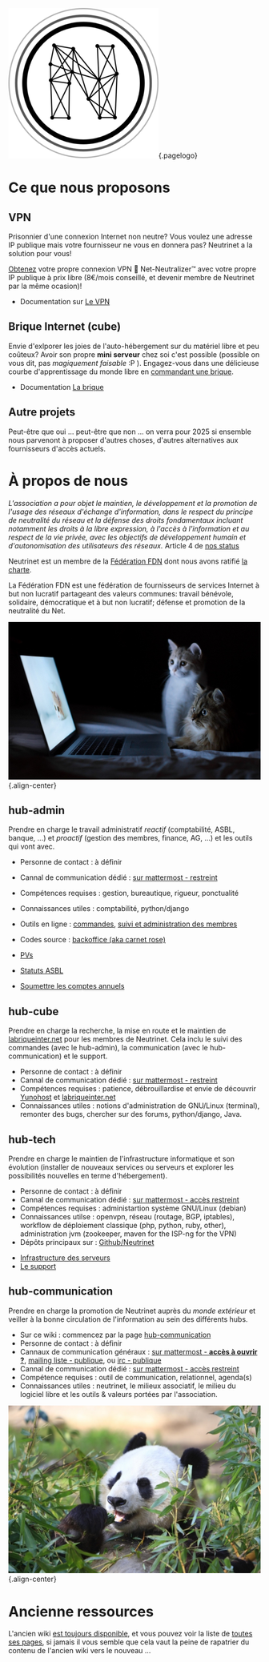 <!-- TITLE: Neutrinet asbl -->
<!-- SUBTITLE: Fournisseur belge d'accès Internet associatif, par et pour ses utilisateurs·ices -->

![Logo](/uploads/logo.png "Logo"){.pagelogo}

# Ce que nous proposons
## VPN

Prisonnier d'une connexion Internet non neutre?
Vous voulez une adresse IP publique mais votre fournisseur ne vous en donnera pas?
Neutrinet a la solution pour vous!

[Obtenez](https://beta-wiki.neutrinet.be/documentation/vpn/commander) votre propre connexion VPN :closed_lock_with_key: Net-Neutralizer™ avec votre propre IP publique à prix libre (8€/mois conseillé, et devenir membre de Neutrinet par la même ocasion)!

- Documentation sur [Le VPN](documentation/vpn)

## Brique Internet (cube)
Envie d'exlporer les joies de l'auto-hébergement sur du matériel libre et peu coûteux?
Avoir son propre **mini serveur** chez soi c'est possible (possible on vous dit, pas *magiquement faisable* :P ).
Engagez-vous dans une délicieuse courbe d'apprentissage du monde libre en [commandant une brique](https://admin.neutrinet.be/).

- Documentation [La brique](documentation/brique)

## Autre projets

Peut-être que oui ... peut-être que non ... on verra pour 2025 si ensemble nous parvenont à proposer d'autres choses, d'autres alternatives aux fournisseurs d'accès actuels.

# À propos de nous

*L'association a pour objet le maintien, le développement et la promotion de l'usage des réseaux d'échange d'information, dans le respect du principe de neutralité du réseau et la défense des droits fondamentaux incluant notamment les droits à la libre expression, à l'accès à l'information et au respect de la vie privée, avec les objectifs de développement humain et d'autonomisation des utilisateurs des réseaux.* Article 4 de [nos status](http://www.ejustice.just.fgov.be/tsv_pdf/2014/01/21/14021338.pdf) 

Neutrinet est un membre de la [Fédération FDN](https://www.ffdn.org) dont nous avons ratifié [la charte](https://www.ffdn.org/en/node/34).

La Fédération FDN est une fédération de fournisseurs de services Internet à but non lucratif partageant des valeurs communes: travail bénévole, solidaire, démocratique et à but non lucratif; défense et promotion de la neutralité du Net.

![Cats](/uploads/cats.jpg "Cats"){.align-center}

## hub-admin

Prendre en charge le travail administratif *reactif* (comptabilité, ASBL, banque, ...) et *proactif* (gestion des membres, finance, AG, ...) et les outils qui vont avec.

- Personne de contact : à définir
- Cannal de communication dédié : [sur mattermost - restreint](https://chat.neutrinet.be/neutrinet/channels/hub-admin)
- Compétences requises : gestion, bureautique, rigueur, ponctualité
- Connaissances utiles : comptabilité, python/django
- Outils en ligne :  [commandes](https://admin.neutrinet.be), [suivi et administration des membres](https://admin.neutrinet.be/admin)
- Codes source : [backoffice (aka carnet rose)](https://github.com/Neutrinet/backoffice)

- [PVs](neutrinet/pvs/home)
- [Statuts ASBL](neutrinet/statuts)
- [Soumettre les comptes annuels](neutrinet/comptes-annuels)

## hub-cube

Prendre en charge la recherche, la mise en route et le maintien de [labriqueinter.net](http://labriqueinter.net/) pour les membres de 
Neutrinet. Cela inclu le suivi des commandes (avec le hub-admin), la communication (avec le hub-communication) et le support.

* Personne de contact : à définir
* Cannal de communication dédié : [sur mattermost - restreint](https://chat.neutrinet.be/neutrinet/channels/hub-cube)
* Compétences requises : patience, débrouillardise et envie de découvrir [Yunohost](https://yunohost.org) et [labriqueinter.net](http://labriqueinter.net/)
* Connaissances utiles : notions d'administration de GNU/Linux (terminal), remonter des bugs, chercher sur des forums, python/django, Java.

## hub-tech

Prendre en charge le maintien de l'infrastructure informatique et son évolution (installer de nouveaux services ou serveurs et explorer les possibilités nouvelles en terme d'hébergement).

* Personne de contact : à définir
* Cannal de communication dédié : [sur mattermost - accès restreint](https://chat.neutrinet.be/neutrinet/channels/hub-tech)
* Compétences requises : administartion système GNU/Linux (debian)
* Connaissances utilse : openvpn, réseau (routage, BGP, iptables), workflow de déploiement classique (php, python, ruby, other), administration jvm (zookeeper, maven for the ISP-ng for the VPN)
* Dépôts principaux sur : [Github/Neutrinet](https://github.com/neutrinet)
 
 - [Infrastructure des serveurs](documentation/infra/home)
- [Le support](documentation/support)
## hub-communication

Prendre en charge la promotion de Neutrinet auprès du *monde extérieur* et veiller à la bonne circulation de l'information au sein des différents hubs.

* Sur ce wiki : commencez par la page [hub-communication](hub-communication)
* Personne de contact : à définir
* Cannaux de communication généraux : [sur mattermost - **accès à ouvrir ?**](https://chat.neutrinet.be/neutrinet/channels/town-square),  [mailing liste - publique](mailto:neutrinet@lists.entransition.be), ou [irc - publique](https://webchat.freenode.net/?channels=neutrinet)
* Cannal de communication dédié : [sur mattermost - accès restreint](https://chat.neutrinet.be/neutrinet/channels/hub-communication)
* Compétence requises : outil de communication, relationnel, agenda(s)
* Connaissances utiles : neutrinet, le milieux associatif, le milieu du logiciel libre et les outils & valeurs portées par l'association.



![Panda](/uploads/panda.jpg "Panda"){.align-center}


# Ancienne ressources

L'ancien wiki [est toujours disponible](https://wiki-old.neutrinet.be), et vous pouvez voir la liste de [toutes ses pages](https://wiki-old.neutrinet.be/Special:AllPages), si jamais il vous semble que cela vaut la peine de rapatrier du contenu de l'ancien wiki vers le nouveau ...
